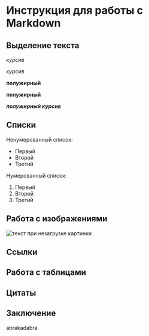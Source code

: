 # Инструкция для работы с Markdown

## Выделение текста

*курсив*

_курсив_

**полужирный**

__полужирный__

*__полужирный курсив__*

## Списки

Ненумерованный список:

* Первый
* Второй
* Третий

Нумерованный список:

1. Первый
2. Второй
3. Третий

## Работа с изображениями

![текст при незагрузке картинки](Night.jpg)

## Сcылки

## Работа с таблицами

## Цитаты 

## Заключение
abrakadabra